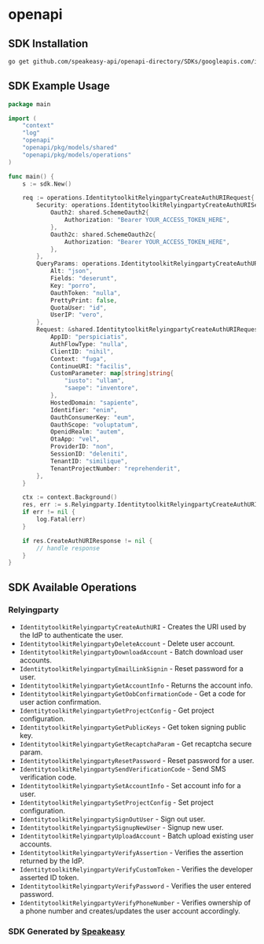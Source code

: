 # openapi

<!-- Start SDK Installation -->
## SDK Installation

```bash
go get github.com/speakeasy-api/openapi-directory/SDKs/googleapis.com/identitytoolkit/v3/go
```
<!-- End SDK Installation -->

## SDK Example Usage
<!-- Start SDK Example Usage -->
```go
package main

import (
    "context"
    "log"
    "openapi"
    "openapi/pkg/models/shared"
    "openapi/pkg/models/operations"
)

func main() {
    s := sdk.New()

    req := operations.IdentitytoolkitRelyingpartyCreateAuthURIRequest{
        Security: operations.IdentitytoolkitRelyingpartyCreateAuthURISecurity{
            Oauth2: shared.SchemeOauth2{
                Authorization: "Bearer YOUR_ACCESS_TOKEN_HERE",
            },
            Oauth2c: shared.SchemeOauth2c{
                Authorization: "Bearer YOUR_ACCESS_TOKEN_HERE",
            },
        },
        QueryParams: operations.IdentitytoolkitRelyingpartyCreateAuthURIQueryParams{
            Alt: "json",
            Fields: "deserunt",
            Key: "porro",
            OauthToken: "nulla",
            PrettyPrint: false,
            QuotaUser: "id",
            UserIP: "vero",
        },
        Request: &shared.IdentitytoolkitRelyingpartyCreateAuthURIRequest{
            AppID: "perspiciatis",
            AuthFlowType: "nulla",
            ClientID: "nihil",
            Context: "fuga",
            ContinueURI: "facilis",
            CustomParameter: map[string]string{
                "iusto": "ullam",
                "saepe": "inventore",
            },
            HostedDomain: "sapiente",
            Identifier: "enim",
            OauthConsumerKey: "eum",
            OauthScope: "voluptatum",
            OpenidRealm: "autem",
            OtaApp: "vel",
            ProviderID: "non",
            SessionID: "deleniti",
            TenantID: "similique",
            TenantProjectNumber: "reprehenderit",
        },
    }

    ctx := context.Background()
    res, err := s.Relyingparty.IdentitytoolkitRelyingpartyCreateAuthURI(ctx, req)
    if err != nil {
        log.Fatal(err)
    }

    if res.CreateAuthURIResponse != nil {
        // handle response
    }
}
```
<!-- End SDK Example Usage -->

<!-- Start SDK Available Operations -->
## SDK Available Operations


### Relyingparty

* `IdentitytoolkitRelyingpartyCreateAuthURI` - Creates the URI used by the IdP to authenticate the user.
* `IdentitytoolkitRelyingpartyDeleteAccount` - Delete user account.
* `IdentitytoolkitRelyingpartyDownloadAccount` - Batch download user accounts.
* `IdentitytoolkitRelyingpartyEmailLinkSignin` - Reset password for a user.
* `IdentitytoolkitRelyingpartyGetAccountInfo` - Returns the account info.
* `IdentitytoolkitRelyingpartyGetOobConfirmationCode` - Get a code for user action confirmation.
* `IdentitytoolkitRelyingpartyGetProjectConfig` - Get project configuration.
* `IdentitytoolkitRelyingpartyGetPublicKeys` - Get token signing public key.
* `IdentitytoolkitRelyingpartyGetRecaptchaParam` - Get recaptcha secure param.
* `IdentitytoolkitRelyingpartyResetPassword` - Reset password for a user.
* `IdentitytoolkitRelyingpartySendVerificationCode` - Send SMS verification code.
* `IdentitytoolkitRelyingpartySetAccountInfo` - Set account info for a user.
* `IdentitytoolkitRelyingpartySetProjectConfig` - Set project configuration.
* `IdentitytoolkitRelyingpartySignOutUser` - Sign out user.
* `IdentitytoolkitRelyingpartySignupNewUser` - Signup new user.
* `IdentitytoolkitRelyingpartyUploadAccount` - Batch upload existing user accounts.
* `IdentitytoolkitRelyingpartyVerifyAssertion` - Verifies the assertion returned by the IdP.
* `IdentitytoolkitRelyingpartyVerifyCustomToken` - Verifies the developer asserted ID token.
* `IdentitytoolkitRelyingpartyVerifyPassword` - Verifies the user entered password.
* `IdentitytoolkitRelyingpartyVerifyPhoneNumber` - Verifies ownership of a phone number and creates/updates the user account accordingly.
<!-- End SDK Available Operations -->

### SDK Generated by [Speakeasy](https://docs.speakeasyapi.dev/docs/using-speakeasy/client-sdks)
